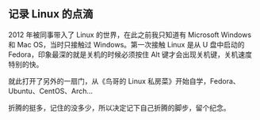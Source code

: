 ## 记录 Linux 的点滴

2012 年被同事带入了 Linux 的世界，在此之前我只知道有 Microsoft Windows 和 Mac OS，当时只接触过 Windows。第一次接触 Linux 是从 U 盘中启动的 Fedora，印象最深的就是关机的时候必须按住 Alt 键才会出现关机键，关机速度特别的快。

就此打开了另外的一扇门，从《鸟哥的 Linux 私房菜》开始自学，Fedora、Ubuntu、CentOS、Arch...

折腾的挺多，记住的没多少，所以决定记下自己折腾的脚步，留个纪念。
